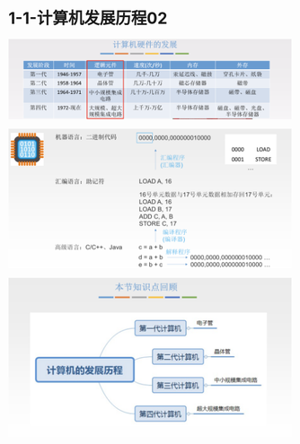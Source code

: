 # 1-1-计算机发展历程02



![](../../.gitbook/assets/image%20%28235%29.png)

![](../../.gitbook/assets/image%20%28164%29.png)

![](../../.gitbook/assets/image%20%282%29.png)

